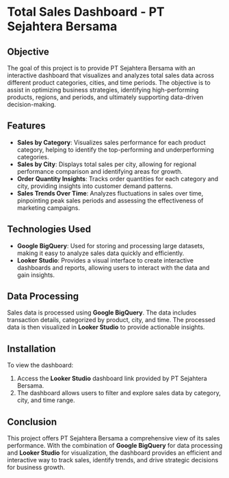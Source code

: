 # Total Sales Dashboard - PT Sejahtera Bersama

## Objective

The goal of this project is to provide PT Sejahtera Bersama with an interactive dashboard that visualizes and analyzes total sales data across different product categories, cities, and time periods. The objective is to assist in optimizing business strategies, identifying high-performing products, regions, and periods, and ultimately supporting data-driven decision-making.

## Features

* **Sales by Category**: Visualizes sales performance for each product category, helping to identify the top-performing and underperforming categories.
* **Sales by City**: Displays total sales per city, allowing for regional performance comparison and identifying areas for growth.
* **Order Quantity Insights**: Tracks order quantities for each category and city, providing insights into customer demand patterns.
* **Sales Trends Over Time**: Analyzes fluctuations in sales over time, pinpointing peak sales periods and assessing the effectiveness of marketing campaigns.

## Technologies Used

* **Google BigQuery**: Used for storing and processing large datasets, making it easy to analyze sales data quickly and efficiently.
* **Looker Studio**: Provides a visual interface to create interactive dashboards and reports, allowing users to interact with the data and gain insights.

## Data Processing

Sales data is processed using **Google BigQuery**. The data includes transaction details, categorized by product, city, and time. The processed data is then visualized in **Looker Studio** to provide actionable insights.

## Installation

To view the dashboard:

1. Access the **Looker Studio** dashboard link provided by PT Sejahtera Bersama.
2. The dashboard allows users to filter and explore sales data by category, city, and time range.

## Conclusion

This project offers PT Sejahtera Bersama a comprehensive view of its sales performance. With the combination of **Google BigQuery** for data processing and **Looker Studio** for visualization, the dashboard provides an efficient and interactive way to track sales, identify trends, and drive strategic decisions for business growth.
